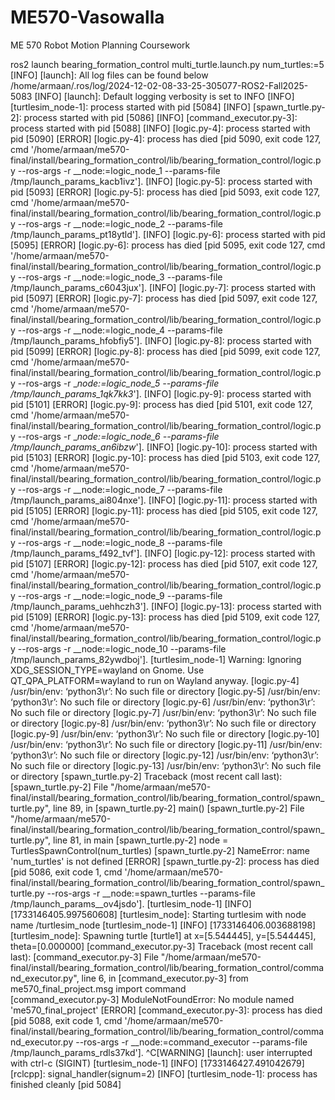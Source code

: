 # ME570-Vasowalla
 ME 570 Robot Motion Planning Coursework


ros2 launch bearing_formation_control multi_turtle.launch.py num_turtles:=5
[INFO] [launch]: All log files can be found below /home/armaan/.ros/log/2024-12-02-08-33-25-305077-ROS2-Fall2025-5083
[INFO] [launch]: Default logging verbosity is set to INFO
[INFO] [turtlesim_node-1]: process started with pid [5084]
[INFO] [spawn_turtle.py-2]: process started with pid [5086]
[INFO] [command_executor.py-3]: process started with pid [5088]
[INFO] [logic.py-4]: process started with pid [5090]
[ERROR] [logic.py-4]: process has died [pid 5090, exit code 127, cmd '/home/armaan/me570-final/install/bearing_formation_control/lib/bearing_formation_control/logic.py --ros-args -r __node:=logic_node_1 --params-file /tmp/launch_params_kacb1ivz'].
[INFO] [logic.py-5]: process started with pid [5093]
[ERROR] [logic.py-5]: process has died [pid 5093, exit code 127, cmd '/home/armaan/me570-final/install/bearing_formation_control/lib/bearing_formation_control/logic.py --ros-args -r __node:=logic_node_2 --params-file /tmp/launch_params_pt18ytld'].
[INFO] [logic.py-6]: process started with pid [5095]
[ERROR] [logic.py-6]: process has died [pid 5095, exit code 127, cmd '/home/armaan/me570-final/install/bearing_formation_control/lib/bearing_formation_control/logic.py --ros-args -r __node:=logic_node_3 --params-file /tmp/launch_params_c6043jux'].
[INFO] [logic.py-7]: process started with pid [5097]
[ERROR] [logic.py-7]: process has died [pid 5097, exit code 127, cmd '/home/armaan/me570-final/install/bearing_formation_control/lib/bearing_formation_control/logic.py --ros-args -r __node:=logic_node_4 --params-file /tmp/launch_params_hfobfiy5'].
[INFO] [logic.py-8]: process started with pid [5099]
[ERROR] [logic.py-8]: process has died [pid 5099, exit code 127, cmd '/home/armaan/me570-final/install/bearing_formation_control/lib/bearing_formation_control/logic.py --ros-args -r __node:=logic_node_5 --params-file /tmp/launch_params_1qk7kk3_'].
[INFO] [logic.py-9]: process started with pid [5101]
[ERROR] [logic.py-9]: process has died [pid 5101, exit code 127, cmd '/home/armaan/me570-final/install/bearing_formation_control/lib/bearing_formation_control/logic.py --ros-args -r __node:=logic_node_6 --params-file /tmp/launch_params_an6ibzw_'].
[INFO] [logic.py-10]: process started with pid [5103]
[ERROR] [logic.py-10]: process has died [pid 5103, exit code 127, cmd '/home/armaan/me570-final/install/bearing_formation_control/lib/bearing_formation_control/logic.py --ros-args -r __node:=logic_node_7 --params-file /tmp/launch_params_ai804nxe'].
[INFO] [logic.py-11]: process started with pid [5105]
[ERROR] [logic.py-11]: process has died [pid 5105, exit code 127, cmd '/home/armaan/me570-final/install/bearing_formation_control/lib/bearing_formation_control/logic.py --ros-args -r __node:=logic_node_8 --params-file /tmp/launch_params_f492_tvf'].
[INFO] [logic.py-12]: process started with pid [5107]
[ERROR] [logic.py-12]: process has died [pid 5107, exit code 127, cmd '/home/armaan/me570-final/install/bearing_formation_control/lib/bearing_formation_control/logic.py --ros-args -r __node:=logic_node_9 --params-file /tmp/launch_params_uehhczh3'].
[INFO] [logic.py-13]: process started with pid [5109]
[ERROR] [logic.py-13]: process has died [pid 5109, exit code 127, cmd '/home/armaan/me570-final/install/bearing_formation_control/lib/bearing_formation_control/logic.py --ros-args -r __node:=logic_node_10 --params-file /tmp/launch_params_82ywdboj'].
[turtlesim_node-1] Warning: Ignoring XDG_SESSION_TYPE=wayland on Gnome. Use QT_QPA_PLATFORM=wayland to run on Wayland anyway.
[logic.py-4] /usr/bin/env: ‘python3\r’: No such file or directory
[logic.py-5] /usr/bin/env: ‘python3\r’: No such file or directory
[logic.py-6] /usr/bin/env: ‘python3\r’: No such file or directory
[logic.py-7] /usr/bin/env: ‘python3\r’: No such file or directory
[logic.py-8] /usr/bin/env: ‘python3\r’: No such file or directory
[logic.py-9] /usr/bin/env: ‘python3\r’: No such file or directory
[logic.py-10] /usr/bin/env: ‘python3\r’: No such file or directory
[logic.py-11] /usr/bin/env: ‘python3\r’: No such file or directory
[logic.py-12] /usr/bin/env: ‘python3\r’: No such file or directory
[logic.py-13] /usr/bin/env: ‘python3\r’: No such file or directory
[spawn_turtle.py-2] Traceback (most recent call last):
[spawn_turtle.py-2]   File "/home/armaan/me570-final/install/bearing_formation_control/lib/bearing_formation_control/spawn_turtle.py", line 89, in <module>
[spawn_turtle.py-2]     main()
[spawn_turtle.py-2]   File "/home/armaan/me570-final/install/bearing_formation_control/lib/bearing_formation_control/spawn_turtle.py", line 81, in main
[spawn_turtle.py-2]     node = TurtlesSpawnControl(num_turtles)
[spawn_turtle.py-2] NameError: name 'num_turtles' is not defined
[ERROR] [spawn_turtle.py-2]: process has died [pid 5086, exit code 1, cmd '/home/armaan/me570-final/install/bearing_formation_control/lib/bearing_formation_control/spawn_turtle.py --ros-args -r __node:=spawn_turtles --params-file /tmp/launch_params__ov4jsdo'].
[turtlesim_node-1] [INFO] [1733146405.997560608] [turtlesim_node]: Starting turtlesim with node name /turtlesim_node
[turtlesim_node-1] [INFO] [1733146406.003688198] [turtlesim_node]: Spawning turtle [turtle1] at x=[5.544445], y=[5.544445], theta=[0.000000]
[command_executor.py-3] Traceback (most recent call last):
[command_executor.py-3]   File "/home/armaan/me570-final/install/bearing_formation_control/lib/bearing_formation_control/command_executor.py", line 6, in <module>
[command_executor.py-3]     from me570_final_project.msg import command  
[command_executor.py-3] ModuleNotFoundError: No module named 'me570_final_project'
[ERROR] [command_executor.py-3]: process has died [pid 5088, exit code 1, cmd '/home/armaan/me570-final/install/bearing_formation_control/lib/bearing_formation_control/command_executor.py --ros-args -r __node:=command_executor --params-file /tmp/launch_params_rdls37kd'].
^C[WARNING] [launch]: user interrupted with ctrl-c (SIGINT)
[turtlesim_node-1] [INFO] [1733146427.491042679] [rclcpp]: signal_handler(signum=2)
[INFO] [turtlesim_node-1]: process has finished cleanly [pid 5084]
